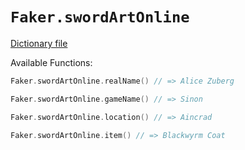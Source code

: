 # `Faker.swordArtOnline`

[Dictionary file](../src/main/resources/locales/en/sword_art_online.yml)

Available Functions:  
```kotlin
Faker.swordArtOnline.realName() // => Alice Zuberg

Faker.swordArtOnline.gameName() // => Sinon

Faker.swordArtOnline.location() // => Aincrad

Faker.swordArtOnline.item() // => Blackwyrm Coat
```
